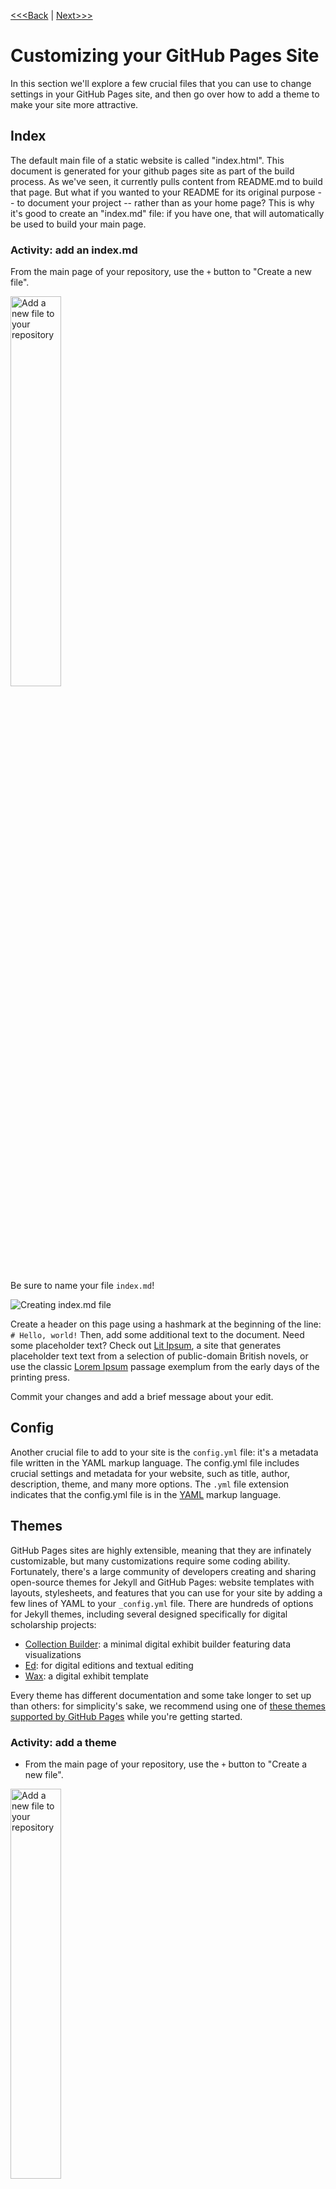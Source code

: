[<<<Back](04-how.md) | [Next>>>](06-resources.md)

# Customizing your GitHub Pages Site

In this section we'll explore a few crucial files that you can use to change settings in your GitHub Pages site, and then go over how to add a theme to make your site more attractive.

## Index

The default main file of a static website is called "index.html". This document is generated for your github pages site as part of the build process. As we've seen, it currently pulls content from README.md to build that page. But what if you wanted to your README for its original purpose -- to document your project -- rather than as your home page? This is why it's good to create an "index.md" file: if you have one, that will automatically be used to build your main page.

### Activity: add an index.md

From the main page of your repository, use the `+` button to "Create a new file".

<img src="../static/add-file.png" alt="Add a new file to your repository" width="40%"/>

Be sure to name your file `index.md`!

<img src="../static/index.png" alt="Creating index.md file"/>

Create a header on this page using a hashmark at the beginning of the line: `# Hello, world!` Then, add some additional text to the document. Need some placeholder text? Check out [Lit Ipsum](https://litipsum.com), a site that generates placeholder text text from a selection of public-domain British novels, or use the classic [Lorem Ipsum](https://www.lipsum.com/) passage exemplum from the early days of the printing press.

Commit your changes and add a brief message about your edit.

## Config

Another crucial file to add to your site is the `config.yml` file: it's a metadata file written in the YAML markup language. The config.yml file includes crucial settings and metadata for your website, such as title, author, description, theme, and many more options. The `.yml` file extension indicates that the config.yml file is in the [YAML](https://yaml.org/) markup language.


## Themes

GitHub Pages sites are highly extensible, meaning that they are infinately customizable, but many customizations require some coding ability. Fortunately, there's a large community of developers creating and sharing open-source themes for Jekyll and GitHub Pages: website templates with layouts, stylesheets, and features that you can use for your site by adding a few lines of YAML to your  `_config.yml` file. There are hundreds of options for Jekyll themes, including several designed specifically for digital scholarship projects:

- [Collection Builder](https://collectionbuilder.github.io/): a minimal digital exhibit builder featuring data visualizations
- [Ed](https://minicomp.github.io/ed/): for digital editions and textual editing
- [Wax](https://minicomp.github.io/wax/): a digital exhibit template

Every theme has different documentation and some take longer to set up than others: for simplicity's sake, we recommend using one of [these themes supported by GitHub Pages](https://pages.github.com/themes/) while you're getting started. 

### Activity: add a theme

- From the main page of your repository, use the `+` button to "Create a new file". 

<img src="../static/add-file.png" alt="Add a new file to your repository" width="40%"/>

- Name this new file `_config.yml` -- and don't forget to include the underscore!

- Start by adding a site title and description:

```yaml
title: Your site title
description: A short tagline for your site
```

- Next, add your theme. we'll start with the [Cayman Theme](https://pages-themes.github.io/cayman/), one of the GitHub Pages supported themes. Here's the GitHub repository with documentation for Cayman: https://github.com/pages-themes/cayman
- Copy and paste the following into your config file:

```yaml
remote_theme: pages-themes/cayman@v0.2.0
plugins:
- jekyll-remote-theme
```

- Finally, **commit your changes**: don't forget to add a commit message!

- Be patient as you wait for your site to re-build. 

### What's in a theme?

What exactly does adding a theme do? The `remote_theme` variable in your config file tells GitHub pages where to look for the files that govern the structure and style of your site. Then, it plugs your content (from Markdown and YAML) into the theme's variables, and builds the website. Because these themes are all open source on GitHub, you can see exactly how your theme works by going to the GitHub repository for Cayman: https://github.com/pages-themes/cayman. It may be a little overwhelming at first, but once you get oriented, you can use these files to customize your site even further.

### Style

While HTML provides the core structure of most web pages, the style (including color, size, font, shape, and how the look changes on different screen sizes) is governed by another language called **CSS** or Cascading Style Sheets. Jekyll uses a slightly different version of CSS called SCSS. You'll find these files in the `_sass` folder, which has a lot going on. 

Fortunately, Cayman offers simplified instructions for adding your own [Stylesheet](https://github.com/pages-themes/cayman/tree/master?tab=readme-ov-file#stylesheet), so you can customize your color scheme, fonts, layout, and a variety of other features.

### Activity: Adding a custom stylesheet

- From the main page of your repository, use the `+` button to "Create a new file". 
  
- In the title field, type the name `/assets/css/style.scss`

- Add this content to your file -- feel free to copy and paste so the content is identical:

```scss
---
---

@import "{{ site.theme }}";

```

- Below the `@import` line, add some custom CSS. Need inspiration? Start by changing the color of your heading text:

```css

h1 {
    color: pink;
}

h2 {
    color: yellow;
}

```

- Make sure the filename and first 4 lines look like this:

<img src="../static/stylesheet.png" alt="adding stylesheet demo" width="100%"/>

- Commit your changes with a message explaining what you've done.

### Structure

As we discussed in the last section, the version of your website that you see is an HTML file that is built using your content and the Cayman theme's structure and style. We've seen how to add content to your site via the markdown file, as well as how to add an additional stylesheet that will override the stylesheet built into the theme. But what if you want to change something in the HTML itself -- such as the links in the heading? Well, this is when understanding the structure of your theme comes in handy. Let's take a look.

In the Cayman theme, like many other Jekyll themes, most of the HTML is found in the`_layouts` folder. In this case, there's only one layout: `default.html`. This file sets the basic structure of each page in your site. If you've seen HTML before, you might notice that this file looks a little different: that's because it also uses a language called [Liquid](https://shopify.github.io/liquid/). That is how the YAML variables you add to your pages and your config file get plugged in to the layout. 

You'll notice at line 30, that there's a variable called `content`

```html
    <main id="content" class="main-content" role="main">
      {{ content }}
```

This variable represents the body of your markdown file, so everything you add as markdown will go here. On your page, this represents the section between the heading and the footer. 

When GitHub Pages builds your site, it starts by looking at your repository for specific settings, metadata, and content. Then it looks to your theme for anything it doesn't find. So in order to edit the default layout, all you need to do is copy this `default.html` file into your repository in the place where it's expected, and make any changes you want.

### Activity: editing the layout template

- In your Pages repository, use the `+` button to create a new file
- Give the file the name `_layouts/default.html` (this will create a folder in your repository called `_layouts`)
- In a new tab or browser window, navigate to the [default layout file in Cayman](https://github.com/pages-themes/cayman/blob/master/_layouts/default.html)
- Click 'Copy raw file' to copy the full contents of `default.html`

<img src="../static/copyraw.png" alt="copy raw contents" width="30%"/>

- Return to your Pages repository and paste the contents into the editor window.

- Any changes you make to this file will be reflected on your home page when your site is built. Say I wanted to add my full name and the date to the footer. I can do this by editing line 37, which currently has this:

```html
<span class="site-footer-credits">This page was generated by <a href="https://pages.github.com">GitHub Pages</a>.</span>
```

- I could change it to:

```html
<span class="site-footer-credits">This page was created by Alice using <a href="https://pages.github.com">GitHub Pages (2024)</a>.</span>
```

- Once you've made a change, remember to add a message as you commit your changes.

## The GitHub code editor

Once you get into these advanced customizations, you may feel limited by the in-browser editor, which only lets you edit one file at a time. Fortunately, GitHub has other several other options for editing content, including the **github.dev** editor. This option is helpful because it still works in your browser, so you don't have to download or install any software, but you get an environment that lets you work more flexibly.

To open the github.dev editor, navigate to any file and open the dropdown menu next to the pencil button. Select 'Open with github.dev'.

<img src="../static/githubdev.png" alt="open github.dev editor" width="30%"/>

Once your editor has loaded, you will see a window very similar to the code editor VS Code. On the left sidebar, you'll see all the folders and files in your repository. You can use these to quickly navigate between files. 

<img src="../static/ghdev-interface.png" alt="The github.dev editor" width="100%"/>

Your files will save automatically if you make any changes, but they won't be updated in the repository until you commit them. In this interface, committing looks a little different. 

Once you've made a change to your repository, you'll notice that the git button on the far left sidebar has a notification. This means there are changes that haven't been committed yet.

<img src="../static/ghdev-change.png" alt="Changes to be committed" width="40%"/>

Click on the git button to review and commit these changes. Describe the changes you made in the 'Message' field and then click "Commit & Push" to update your repository.

<img src="../static/ghdev-commit.png" alt="Committing in the github dev editor" width="40%"/>



## Activity: customizing your site

1. Open your repository in the github.dev editor

2. Build out the content of your site by editing `index.md`. Use markdown syntax to add headers, images, lists, and links -- refer to our [markdown guide](../more/markdown.md) 

3. Create a new page for your site by adding a new markdown file to your repository

4. Experiment with changing your style: edit `style.scss` to change the font or add a background color.

5. Change your site's main title and tagline by editing the `_config.yml` file.

6. Add additional links to your header by editing `default.html` 

[<<<Back](04-how.md) | [Next>>>](06-resources.md)